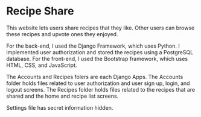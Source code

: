 # Recipe Share
This website lets users share recipes that they like. Other users can browse these recipes and upvote ones they enjoyed.

For the back-end, I used the Django Framework, which uses Python. I implemented user authorization and stored the recipes using a PostgreSQL database. For the front-end, I used the Bootstrap framework, which uses HTML, CSS, and JavaScript.

The Accounts and Recipes folers are each Django Apps.  The Accounts folder holds files related to user authorization and user sign up, login, and logout screens.  The Recipes folder holds files related to the recipes that are shared and the home and recipe list screens.

Settings file has secret information hidden.
